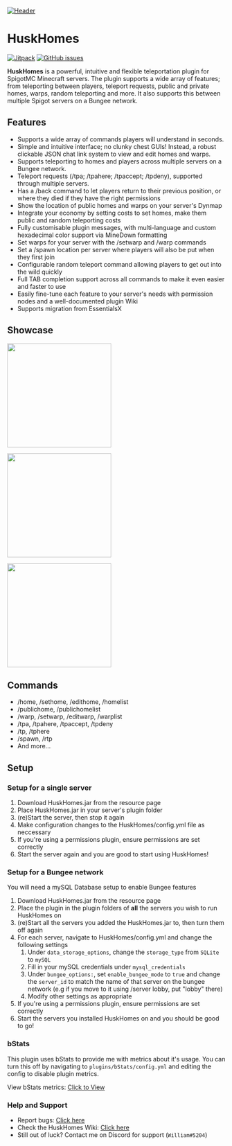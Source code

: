 [![Header](https://i.imgur.com/hIc0zzr.png "Header")](https://www.spigotmc.org/resources/huskhomes.83767/)
# HuskHomes
[![Jitpack](https://jitpack.io/v/WiIIiam278/HuskHomes2.svg)](https://jitpack.io/#WiIIiam278/HuskHomes2)
[![GitHub issues](https://img.shields.io/github/issues/WiIIiam278/HuskHomes2)](https://github.com/WiIIiam278/HuskHomes2/issues)

**HuskHomes** is a powerful, intuitive and flexible teleportation plugin for SpigotMC Minecraft servers. The plugin supports a wide array of features; from teleporting between players, teleport requests, public and private homes, warps, random teleporting and more. It also supports this between multiple Spigot servers on a Bungee network.

## Features
* Supports a wide array of commands players will understand in seconds.
* Simple and intuitive interface; no clunky chest GUIs! Instead, a robust clickable JSON chat link system to view and edit homes and warps.
* Supports teleporting to homes and players across multiple servers on a Bungee network.
* Teleport requests (/tpa; /tpahere; /tpaccept; /tpdeny), supported through multiple servers.
* Has a /back command to let players return to their previous position, or where they died if they have the right permissions
* Show the location of public homes and warps on your server's Dynmap
* Integrate your economy by setting costs to set homes, make them public and random teleporting costs
* Fully customisable plugin messages, with multi-language and custom hexadecimal color support via MineDown formatting
* Set warps for your server with the /setwarp and /warp commands
* Set a /spawn location per server where players will also be put when they first join
* Configurable random teleport command allowing players to get out into the wild quickly
* Full TAB completion support across all commands to make it even easier and faster to use
* Easily fine-tune each feature to your server's needs with permission nodes and a well-documented plugin Wiki
* Supports migration from EssentialsX

## Showcase
[<img src="https://i.imgur.com/LSo16N7.gif" height="240" />](https://i.imgur.com/nDpxLgZ.mp4)

[<img src="https://i.imgur.com/cNoXKcE.gif" height="240" />](https://i.imgur.com/uvqnC5q.mp4)

[<img src="https://i.imgur.com/JDz1s2Q.gif" height="240" />](https://i.imgur.com/4oyTN7x.mp4)

## Commands
* /home, /sethome, /edithome, /homelist
* /publichome, /publichomelist
* /warp, /setwarp, /editwarp, /warplist
* /tpa, /tpahere, /tpaccept, /tpdeny
* /tp, /tphere
* /spawn, /rtp
* And more...

## Setup
### Setup for a single server
1. Download HuskHomes.jar from the resource page
2. Place HuskHomes.jar in your server's plugin folder
3. (re)Start the server, then stop it again
4. Make configuration changes to the HuskHomes/config.yml file as neccessary
5. If you're using a permissions plugin, ensure permissions are set correctly
6. Start the server again and you are good to start using HuskHomes!

### Setup for a Bungee network
You will need a mySQL Database setup to enable Bungee features
1. Download HuskHomes.jar from the resource page
2. Place the plugin in the plugin folders of **all** the servers you wish to run HuskHomes on
3. (re)Start all the servers you added the HuskHomes.jar to, then turn them off again
4. For each server, navigate to HuskHomes/config.yml and change the following settings
    1. Under `data_storage_options`, change the `storage_type` from `SQLite` to `mySQL`
    2. Fill in your mySQL credentials under `mysql_credentials`
    3. Under `bungee_options:`, set `enable_bungee_mode` to `true` and change the `server_id` to match the name of that server on the bungee network (e.g if you move to it using /server lobby, put "lobby" there)
    4. Modify other settings as appropriate
5. If you're using a permissions plugin, ensure permissions are set correctly
6. Start the servers you installed HuskHomes on and you should be good to go!

### bStats
This plugin uses bStats to provide me with metrics about it's usage. You can turn this off by navigating to `plugins/bStats/config.yml` and editing the config to disable plugin metrics.

View bStats metrics: [Click to View](https://bstats.org/plugin/bukkit/HuskHomes/8430)

### Help and Support
* Report bugs: [Click here](https://github.com/WiIIiam278/HuskHomes2/issues)
* Check the HuskHomes Wiki: [Click here](https://github.com/WiIIiam278/HuskHomes2/wiki)
* Still out of luck? Contact me on Discord for support (`William#5204`)
